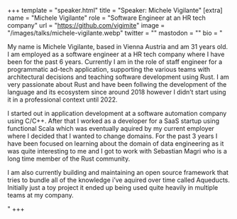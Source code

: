 +++
template = "speaker.html"
title = "Speaker: Michele Vigilante"
[extra]
  name = "Michele Vigilante"
  role = "Software Engineer at an HR tech company"
  url = "https://github.com/vigimite"
  image = "/images/talks/michele-vigilante.webp"
  twitter = ""
  mastodon = ""
  bio = "<p>My name is Michele Vigilante, based in Vienna Austria and am 31 years old. I am employed as a software engineer at a HR tech company where I have been for the past 6 years. Currently I am in the role of staff engineer for a programmatic ad-tech application, supporting the various teams with architectural decisions and teaching software development using Rust. I am very passionate about Rust and have been follwing the development of the language and its ecosystem since around 2018 however I didn’t start using it in a professional context until 2022.</p><p>I started out in application development at a software automation company using C/C++. After that I worked as a developer for a SaaS startup using functional Scala which was eventually aquired by my current employer where I decided that I wanted to change domains. For the past 3 years I have been focused on learning about the domain of data engineering as it was quite interesting to me and I got to work with Sebastian Magri who is a long time member of the Rust community.</p><p>I am also currently building and maintaining an open source framework that tries to bundle all of the knowledge i’ve aquired over time called Aqueducts. Initially just a toy project it ended up being used quite heavily in multiple teams at my company.</p>"
+++